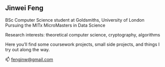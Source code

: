 ## Jinwei Feng

BSc Computer Science student at Goldsmiths, University of London  
Pursuing the MITx MicroMasters in Data Science  

Research interests: theoretical computer science, cryptography, algorithms  

Here you’ll find some coursework projects, small side projects, and things I try out along the way. 

📫 fengjnw@gmail.com
